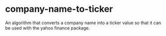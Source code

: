 # company-name-to-ticker
An algorithm that converts a company name into a ticker value so that it can be used with the yahoo finance package. 
